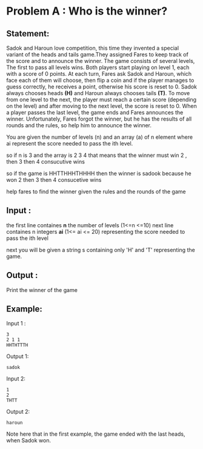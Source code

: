 # Problem A : Who is the winner?

## Statement:


Sadok and Haroun love competition, this time they invented a special variant of the heads and tails game.They assigned Fares to keep track of the score and to announce the winner.
The game consists of several levels, The first to pass all levels wins. Both players start playing on level 1, each with a score of 0 points.
At each turn, Fares ask Sadok and Haroun, which face each of them will choose, then flip a coin and if the player manages to guess correctly, he receives a point, otherwise his score is reset to 0.
Sadok always chooses heads **(H)** and Haroun always chooses tails **(T)**.
To move from one level to the next, the player must reach a certain score (depending on the level) and after moving to the next level, the score is reset to 0.
When a player passes the last level, the game ends and Fares announces the winner.
Unfortunately, Fares forgot the winner, but he has the results of all rounds and the rules, so help him to announce the winner.

You are given the number of levels (n) and an array (a) of n element where ai represent the score needed to pass the ith level.

so if n is 3 and the array is
2 3 4
that means that the winner must win 2 , then 3 then 4 consucutive wins

so if the game is HHTTHHHTHHHH then the winner is sadook because he won 2 then 3 then 4 consucetive wins



help fares to find the winner given the rules and the rounds of the game

## Input :

the first line containes **n** the number of levels (1<=n <=10) 
next line containes n integers **ai** (1<= ai <= 20) representing the score needed to pass the ith level

next you will be given a string s containing only 'H' and 'T' representing the game.

## Output :

Print the winner of the game

## Example:
Input 1 :  

```
3
2 1 1
HHTHTTTH
```

Output 1:  

```
sadok    
```

Input 2:  

```
1
2
THTT
```

Output 2:  

```
haroun
```

Note here that in the first example, the game ended with the last heads, when Sadok won.


